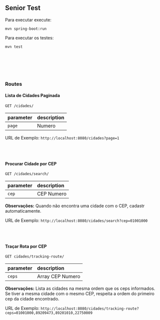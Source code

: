 ## Senior Test

Para executar execute:
```
mvn spring-boot:run
```

Para executar os testes:
```
mvn test
```
<br><br><br><br>

### Routes

#### Lista de Cidades Paginada

`GET /cidades/`

| parameter      | description                    |
|:---------------|:-------------------------------|
| `page`         | Numero |


URL de Exemplo:
  `http://localhost:8080/cidades?page=1`

<br><br>

#### Procurar Cidade por CEP

`GET /cidades/search/`

| parameter      | description                    |
|:---------------|:-------------------------------|
| `cep`          | CEP Numero |


**Observações:** Quando não encontra uma cidade com o CEP, cadastr automaticamente.

URL de Exemplo:
  `http://localhost:8080/cidades/search?cep=01001000`

<br><br>

#### Traçar Rota por CEP

`GET cidades/tracking-route/`

| parameter      | description                    |
|:---------------|:-------------------------------|
| `ceps`          | Array CEP Numero |


**Observações:** Lista as cidades na mesma ordem que os ceps informados. Se tiver a mesma cidade com o mesmo CEP, respeita a ordem do primeiro cep da cidade encontrado.

URL de Exemplo:
  `http://localhost:8080/cidades/tracking-route?ceps=01001000,89209473,89201010,22750009`